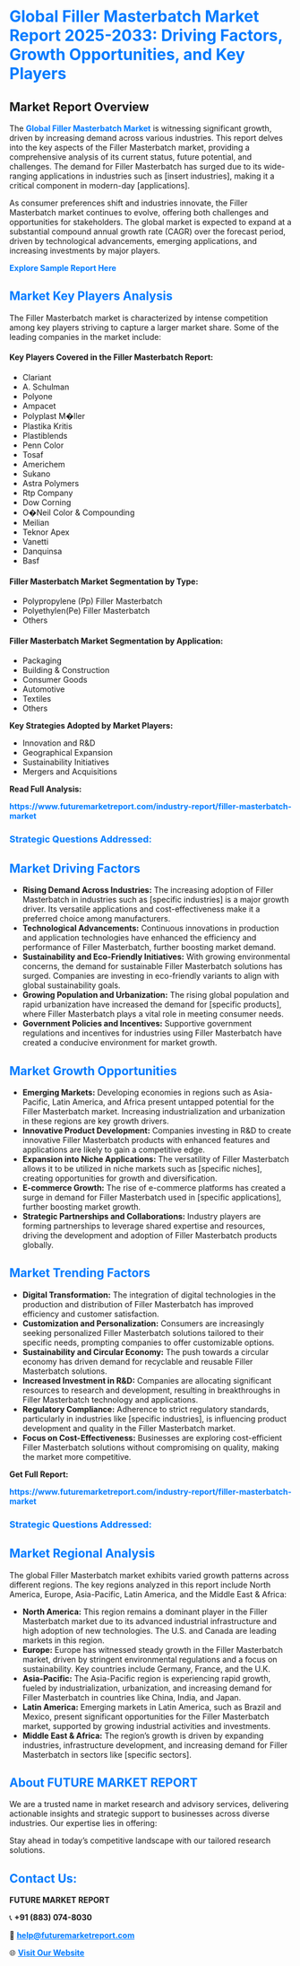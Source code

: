 <h1 style="color: #007BFF;">Global Filler Masterbatch Market Report 2025-2033: Driving Factors, Growth Opportunities, and Key Players</h1>

<section id="overview">
<h2>Market Report Overview</h2>
<p>The <a href="https://www.futuremarketreport.com/industry-report/filler-masterbatch-market" style="color: #007BFF; text-decoration: none;"><strong>Global Filler Masterbatch Market</strong></a> is witnessing significant growth, driven by increasing demand across various industries. This report delves into the key aspects of the Filler Masterbatch market, providing a comprehensive analysis of its current status, future potential, and challenges. The demand for Filler Masterbatch has surged due to its wide-ranging applications in industries such as [insert industries], making it a critical component in modern-day [applications].</p>
<p>As consumer preferences shift and industries innovate, the Filler Masterbatch market continues to evolve, offering both challenges and opportunities for stakeholders. The global market is expected to expand at a substantial compound annual growth rate (CAGR) over the forecast period, driven by technological advancements, emerging applications, and increasing investments by major players.</p>
</section>

<section id="overview">
<p><a href="https://www.futuremarketreport.com/request-sample/reportId=30161" style="color: #007BFF; text-decoration: none;"><strong>Explore Sample Report Here</strong></a></p>
</section>

<section id="key-players">
<h2 style="color: #007BFF;">Market Key Players Analysis</h2>
<p>The Filler Masterbatch market is characterized by intense competition among key players striving to capture a larger market share. Some of the leading companies in the market include:</p>
<h4>Key Players Covered in the Filler Masterbatch Report:</h4>
<ul><li>Clariant</li><li>A. Schulman</li><li>Polyone</li><li>Ampacet</li><li>Polyplast M�ller</li><li>Plastika Kritis</li><li>Plastiblends</li><li>Penn Color</li><li>Tosaf</li><li>Americhem</li><li>Sukano</li><li>Astra Polymers</li><li>Rtp Company</li><li>Dow Corning</li><li>O�Neil Color &amp; Compounding</li><li>Meilian</li><li>Teknor Apex</li><li>Vanetti</li><li>Danquinsa</li><li>Basf</li></ul>
<h4>Filler Masterbatch Market Segmentation by Type:</h4>
<ul><li>Polypropylene (Pp) Filler Masterbatch</li><li>Polyethylen(Pe) Filler Masterbatch</li><li>Others</li></ul>

<h4>Filler Masterbatch Market Segmentation by Application:</h4>
<ul><li>Packaging</li><li>Building &amp; Construction</li><li>Consumer Goods</li><li>Automotive</li><li>Textiles</li><li>Others</li></ul>
<p><strong>Key Strategies Adopted by Market Players:</strong></p>
<ul>
<li>Innovation and R&D</li>
<li>Geographical Expansion</li>
<li>Sustainability Initiatives</li>
<li>Mergers and Acquisitions</li>
</ul>
</section>

<section>
<p><strong>Read Full Analysis: </strong></p><a href="https://www.futuremarketreport.com/industry-report/filler-masterbatch-market" style="color: #007BFF; text-decoration: none;"><strong>https://www.futuremarketreport.com/industry-report/filler-masterbatch-market</strong></a>
<h3 style="color: #007BFF;">Strategic Questions Addressed:</h3>
</section>

<section id="driving-factors">
<h2 style="color: #007BFF;">Market Driving Factors</h2>
<ul>
<li><strong>Rising Demand Across Industries:</strong> The increasing adoption of Filler Masterbatch in industries such as [specific industries] is a major growth driver. Its versatile applications and cost-effectiveness make it a preferred choice among manufacturers.</li>
<li><strong>Technological Advancements:</strong> Continuous innovations in production and application technologies have enhanced the efficiency and performance of Filler Masterbatch, further boosting market demand.</li>
<li><strong>Sustainability and Eco-Friendly Initiatives:</strong> With growing environmental concerns, the demand for sustainable Filler Masterbatch solutions has surged. Companies are investing in eco-friendly variants to align with global sustainability goals.</li>
<li><strong>Growing Population and Urbanization:</strong> The rising global population and rapid urbanization have increased the demand for [specific products], where Filler Masterbatch plays a vital role in meeting consumer needs.</li>
<li><strong>Government Policies and Incentives:</strong> Supportive government regulations and incentives for industries using Filler Masterbatch have created a conducive environment for market growth.</li>
</ul>
</section>

<section id="growth-opportunities">
<h2 style="color: #007BFF;">Market Growth Opportunities</h2>
<ul>
<li><strong>Emerging Markets:</strong> Developing economies in regions such as Asia-Pacific, Latin America, and Africa present untapped potential for the Filler Masterbatch market. Increasing industrialization and urbanization in these regions are key growth drivers.</li>
<li><strong>Innovative Product Development:</strong> Companies investing in R&D to create innovative Filler Masterbatch products with enhanced features and applications are likely to gain a competitive edge.</li>
<li><strong>Expansion into Niche Applications:</strong> The versatility of Filler Masterbatch allows it to be utilized in niche markets such as [specific niches], creating opportunities for growth and diversification.</li>
<li><strong>E-commerce Growth:</strong> The rise of e-commerce platforms has created a surge in demand for Filler Masterbatch used in [specific applications], further boosting market growth.</li>
<li><strong>Strategic Partnerships and Collaborations:</strong> Industry players are forming partnerships to leverage shared expertise and resources, driving the development and adoption of Filler Masterbatch products globally.</li>
</ul>
</section>

<section id="trending-factors">
<h2 style="color: #007BFF;">Market Trending Factors</h2>
<ul>
<li><strong>Digital Transformation:</strong> The integration of digital technologies in the production and distribution of Filler Masterbatch has improved efficiency and customer satisfaction.</li>
<li><strong>Customization and Personalization:</strong> Consumers are increasingly seeking personalized Filler Masterbatch solutions tailored to their specific needs, prompting companies to offer customizable options.</li>
<li><strong>Sustainability and Circular Economy:</strong> The push towards a circular economy has driven demand for recyclable and reusable Filler Masterbatch solutions.</li>
<li><strong>Increased Investment in R&D:</strong> Companies are allocating significant resources to research and development, resulting in breakthroughs in Filler Masterbatch technology and applications.</li>
<li><strong>Regulatory Compliance:</strong> Adherence to strict regulatory standards, particularly in industries like [specific industries], is influencing product development and quality in the Filler Masterbatch market.</li>
<li><strong>Focus on Cost-Effectiveness:</strong> Businesses are exploring cost-efficient Filler Masterbatch solutions without compromising on quality, making the market more competitive.</li>
</ul>
</section>

<section>
<p><strong>Get Full Report: </strong></p><a href="https://www.futuremarketreport.com/industry-report/filler-masterbatch-market" style="color: #007BFF; text-decoration: none;"><strong>https://www.futuremarketreport.com/industry-report/filler-masterbatch-market</strong></a>
<h3 style="color: #007BFF;">Strategic Questions Addressed:</h3>
</section>


<section id="regional-analysis">
<h2 style="color: #007BFF;">Market Regional Analysis</h2>
<p>The global Filler Masterbatch market exhibits varied growth patterns across different regions. The key regions analyzed in this report include North America, Europe, Asia-Pacific, Latin America, and the Middle East & Africa:</p>
<ul>
<li><strong>North America:</strong> This region remains a dominant player in the Filler Masterbatch market due to its advanced industrial infrastructure and high adoption of new technologies. The U.S. and Canada are leading markets in this region.</li>
<li><strong>Europe:</strong> Europe has witnessed steady growth in the Filler Masterbatch market, driven by stringent environmental regulations and a focus on sustainability. Key countries include Germany, France, and the U.K.</li>
<li><strong>Asia-Pacific:</strong> The Asia-Pacific region is experiencing rapid growth, fueled by industrialization, urbanization, and increasing demand for Filler Masterbatch in countries like China, India, and Japan.</li>
<li><strong>Latin America:</strong> Emerging markets in Latin America, such as Brazil and Mexico, present significant opportunities for the Filler Masterbatch market, supported by growing industrial activities and investments.</li>
<li><strong>Middle East & Africa:</strong> The region’s growth is driven by expanding industries, infrastructure development, and increasing demand for Filler Masterbatch in sectors like [specific sectors].</li>
</ul>
</section>

<footer>
<h2 style="color: #007BFF;">About FUTURE MARKET REPORT</h2>
<p>We are a trusted name in market research and advisory services, delivering actionable insights and strategic support to businesses across diverse industries. Our expertise lies in offering:</p>

<p>Stay ahead in today’s competitive landscape with our tailored research solutions.</p>

<h2 style="color: #007BFF;">Contact Us:</h2>
<p><strong>FUTURE MARKET REPORT</strong></p>
<p>📞 <strong>+91 (883) 074-8030</strong></p>
<p>📧 <strong><a href="mailto:help@futuremarketreport.com" style="color: #007BFF;">help@futuremarketreport.com</a></strong></p>
<p>🌐 <strong><a href="https://www.futuremarketreport.com/" style="color: #007BFF;">Visit Our Website</a></strong></p>
</footer>